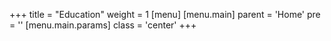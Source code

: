 +++
title = "Education"
weight = 1
[menu]
  [menu.main]
    parent = 'Home'
    pre = '<i class="fa-solid fa-code"></i>'
    [menu.main.params]
      class = 'center'
+++



